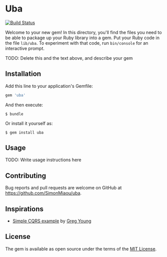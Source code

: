 # Uba

[![Build Status](https://travis-ci.org/SimonMiaou/uba.svg?branch=master)](https://travis-ci.org/SimonMiaou/uba)

Welcome to your new gem! In this directory, you'll find the files you need to be able to package up your Ruby library into a gem. Put your Ruby code in the file `lib/uba`. To experiment with that code, run `bin/console` for an interactive prompt.

TODO: Delete this and the text above, and describe your gem

## Installation

Add this line to your application's Gemfile:

```ruby
gem 'uba'
```

And then execute:

    $ bundle

Or install it yourself as:

    $ gem install uba

## Usage

TODO: Write usage instructions here

## Contributing

Bug reports and pull requests are welcome on GitHub at https://github.com/SimonMiaou/uba.

## Inspirations

- [Simple CQRS example](https://github.com/gregoryyoung/m-r) by [Greg Young](https://twitter.com/gregyoung)

## License

The gem is available as open source under the terms of the [MIT License](http://opensource.org/licenses/MIT).
